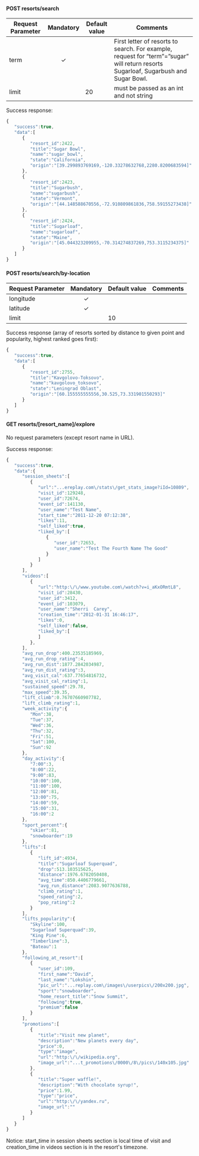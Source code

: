 #### **POST resorts/search**

Request Parameter| Mandatory | Default value | Comments
--- |:---:| --- | ---
term | ✓ | | First letter of resorts to search. For example, request for “term”=”sugar” will return resorts Sugarloaf, Sugarbush and Sugar Bowl.
limit | | 20 | must be passed as an int and not string


Success response:
```javascript
{
   "success":true,
   "data":[
      {
         "resort_id":2422,
         "title":"Sugar Bowl",
         "name":"sugar_bowl",
         "state":"California",
         "origin":"[39.299893769169,-120.33278632768,2280.8200683594]"
      },
      {
         "resort_id":2423,
         "title":"Sugarbush",
         "name":"sugarbush",
         "state":"Vermont",
         "origin":"[44.148588670556,-72.910809861836,758.59155273438]"
      },
      {
         "resort_id":2424,
         "title":"Sugarloaf",
         "name":"sugarloaf",
         "state":"Maine",
         "origin":"[45.044323209955,-70.314274837269,753.3115234375]"
      }
   ]
}
```


#### **POST resorts/search/by-location**

Request Parameter | Mandatory | Default value | Comments
--- |:---:| --- | ---
longitude | ✓ | |
latitude | ✓ | |
limit | | 10 |


Success response (array of resorts sorted by distance to given point and popularity, highest ranked goes first):
```javascript
{
   "success":true,
   "data":[
      {
         "resort_id":2755,
         "title":"Kavgolovo-Toksovo",
         "name":"kavgolovo_toksovo",
         "state":"Leningrad Oblast",
         "origin":"[60.155555555556,30.525,73.331901550293]"
      }
   ]
}
```


#### **GET resorts/[resort_name]/explore**

No request parameters (except resort name in URL).

Success response:
```javascript
{
   "success":true,
   "data":{
      "session_sheets":[
         {
            "url":"...ereplay.com\/stats\/get_stats_image?iId=10809",
            "visit_id":129248,
            "user_id":72674,
            "event_id":141130,
            "user_name":"Test Name",
            "start_time":"2011-12-20 07:12:38",
            "likes":11,
            "self_liked":true,
            "liked_by":[
               {
                  "user_id":72653,
                  "user_name":"Test The Fourth Name The Good"
               }
            ]
         }
      ],
      "videos":[
         {
            "url":"http:\/\/www.youtube.com\/watch?v=i_aKxORmtL8",
            "visit_id":28430,
            "user_id":3412,
            "event_id":103079,
            "user_name":"Sherri  Carey",
            "creation_time":"2012-01-31 16:46:17",
            "likes":0,
            "self_liked":false,
            "liked_by":[
            ]
         },
      ],
      "avg_run_drop":400.23535185969,
      "avg_run_drop_rating":4,
      "avg_run_dist":1877.2842034987,
      "avg_run_dist_rating":3,
      "avg_visit_cal":637.77654816732,
      "avg_visit_cal_rating":1,
      "sustained_speed":29.78,
      "max_speed":39.35,
      "lift_climb":0.76707660907782,
      "lift_climb_rating":1,
      "week_activity":{
         "Mon":38,
         "Tue":37,
         "Wed":36,
         "Thu":32,
         "Fri":51,
         "Sat":100,
         "Sun":92
      },
      "day_activity":{
         "7:00":3,
         "8:00":22,
         "9:00":83,
         "10:00":100,
         "11:00":100,
         "12:00":81,
         "13:00":75,
         "14:00":59,
         "15:00":31,
         "16:00":2
      },
      "sport_percent":{
         "skier":81,
         "snowboarder":19
      },
      "lifts":[
         {
            "lift_id":4934,
            "title":"Sugarloaf Superquad",
            "drop":513.103515625,
            "distance":1976.6782050408,
            "avg_time":850.4406779661,
            "avg_run_distance":2083.9077636788,
            "climb_rating":1,
            "speed_rating":2,
            "pop_rating":2
         }
      ],
      "lifts_popularity":{
         "Skyline":100,
         "Sugarloaf Superquad":39,
         "King Pine":6,
         "Timberline":3,
         "Bateau":1
      },
      "following_at_resort":[
         {
            "user_id":109,
            "first_name":"David",
            "last_name":"Lokshin",
            "pic_url":"...replay.com\/images\/userpics\/200x200.jpg",
            "sport":"snowboarder",
            "home_resort_title":"Snow Summit",
            "following":true,
            "premium":false
         }
      ],
      "promotions":[
         {
            "title":"Visit new planet",
            "description":"New planets every day",
            "price":0,
            "type":"image",
            "url":"http:\/\/wikipedia.org",
            "image_url":"...t_promotions\/0000\/8\/pics\/140x105.jpg"
         },
         {
            "title":"Super waffle!",
            "description":"With chocolate syrup!",
            "price":1.99,
            "type":"price",
            "url":"http:\/\/yandex.ru",
            "image_url":""
         }
      ]
   }
}
```
Notice: start_time in session sheets section is local time of visit and creation_time in videos section is in the resort's timezone.
